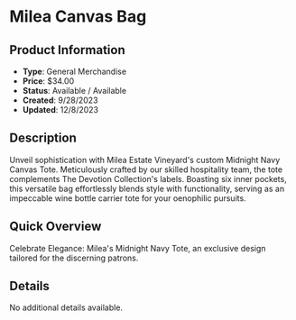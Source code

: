 # Milea Canvas Bag

## Product Information
- **Type**: General Merchandise
- **Price**: $34.00
- **Status**: Available / Available
- **Created**: 9/28/2023
- **Updated**: 12/8/2023

## Description
<p>Unveil sophistication with Milea Estate Vineyard's custom Midnight Navy Canvas Tote. Meticulously crafted by our skilled hospitality team, the tote complements The Devotion Collection's labels. Boasting six inner pockets, this versatile bag effortlessly blends style with functionality, serving as an impeccable wine bottle carrier tote for your oenophilic pursuits.</p>

## Quick Overview
Celebrate Elegance: Milea's Midnight Navy Tote, an exclusive design tailored for the discerning patrons.

## Details
No additional details available.

